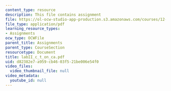 ```yaml
---
content_type: resource
description: This file contains assignment
file: https://ol-ocw-studio-app-production.s3.amazonaws.com/courses/12-524-mechanical-properties-of-rocks-fall-2005/d82382e7a959cb4603f521be006e54f0_labII_c_t_on_ca.pdf
file_type: application/pdf
learning_resource_types:
- Assignments
ocw_type: OCWFile
parent_title: Assignments
parent_type: CourseSection
resourcetype: Document
title: labII_c_t_on_ca.pdf
uid: d82382e7-a959-cb46-03f5-21be006e54f0
video_files:
  video_thumbnail_file: null
video_metadata:
  youtube_id: null
---
```

